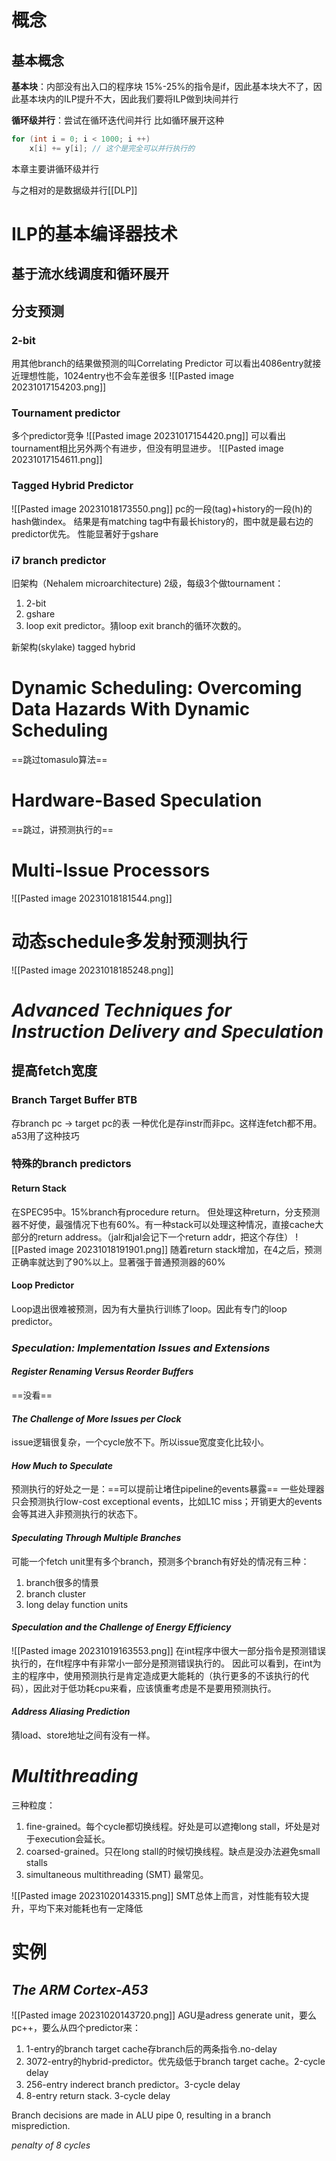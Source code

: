 # 概念
## 基本概念
**基本块**：内部没有出入口的程序块
15%-25%的指令是if，因此基本块大不了，因此基本块内的ILP提升不大，因此我们要将ILP做到块间并行

**循环级并行**：尝试在循环迭代间并行
比如循环展开这种
```cpp
for (int i = 0; i < 1000; i ++)
	x[i] += y[i]; // 这个是完全可以并行执行的
```
本章主要讲循环级并行

与之相对的是数据级并行[[DLP]]


# ILP的基本编译器技术
## 基于流水线调度和循环展开

## 分支预测
### 2-bit
用其他branch的结果做预测的叫Correlating Predictor
可以看出4086entry就接近理想性能，1024entry也不会车差很多
![[Pasted image 20231017154203.png]]

### Tournament predictor
多个predictor竞争
![[Pasted image 20231017154420.png]]
可以看出tournament相比另外两个有进步，但没有明显进步。
![[Pasted image 20231017154611.png]]
### Tagged Hybrid Predictor
![[Pasted image 20231018173550.png]]
pc的一段(tag)+history的一段(h)的hash做index。
结果是有matching tag中有最长history的，图中就是最右边的predictor优先。
性能显著好于gshare

### i7 branch predictor
旧架构（Nehalem microarchitecture) 2级，每级3个做tournament：
1. 2-bit
2. gshare
3. loop exit predictor。猜loop exit branch的循环次数的。

新架构(skylake) tagged hybrid

# Dynamic Scheduling: Overcoming Data Hazards With Dynamic Scheduling

==跳过tomasulo算法==

# Hardware-Based Speculation
==跳过，讲预测执行的==

# Multi-Issue Processors
![[Pasted image 20231018181544.png]]

# 动态schedule多发射预测执行
![[Pasted image 20231018185248.png]]

# _Advanced Techniques for Instruction Delivery and Speculation_

## 提高fetch宽度
### Branch Target Buffer BTB
存branch pc -> target pc的表
一种优化是存instr而非pc。这样连fetch都不用。a53用了这种技巧

### 特殊的branch predictors
#### Return Stack
在SPEC95中。15%branch有procedure return。
但处理这种return，分支预测器不好使，最强情况下也有60%。有一种stack可以处理这种情况，直接cache大部分的return address。（jalr和jal会记下一个return addr，把这个存住）
![[Pasted image 20231018191901.png]]
随着return stack增加，在4之后，预测正确率就达到了90%以上。显著强于普通预测器的60%
#### Loop Predictor
Loop退出很难被预测，因为有大量执行训练了loop。因此有专门的loop predictor。

### _Speculation: Implementation Issues and Extensions_
#### _Register Renaming Versus Reorder Buffers_
==没看==

#### _The Challenge of More Issues per Clock_
issue逻辑很复杂，一个cycle放不下。所以issue宽度变化比较小。

#### _How Much to Speculate_
预测执行的好处之一是：==可以提前让堵住pipeline的events暴露==
一些处理器只会预测执行low-cost exceptional events，比如L1C miss；开销更大的events会等其进入非预测执行的状态下。

#### _Speculating Through Multiple Branches_
可能一个fetch unit里有多个branch，预测多个branch有好处的情况有三种：
1. branch很多的情景
2. branch cluster
3. long delay function units

#### _Speculation and the Challenge of Energy Efficiency_
![[Pasted image 20231019163553.png]]
在int程序中很大一部分指令是预测错误执行的，在flt程序中有非常小一部分是预测错误执行的。
因此可以看到，在int为主的程序中，使用预测执行是肯定造成更大能耗的（执行更多的不该执行的代码），因此对于低功耗cpu来看，应该慎重考虑是不是要用预测执行。

#### _Address Aliasing Prediction_
猜load、store地址之间有没有一样。

# _Multithreading_
三种粒度：
1. fine-grained。每个cycle都切换线程。好处是可以遮掩long stall，坏处是对于execution会延长。
2. coarsed-grained。只在long stall的时候切换线程。缺点是没办法避免small stalls
3. simultaneous multithreading (SMT) 最常见。

![[Pasted image 20231020143315.png]]
SMT总体上而言，对性能有较大提升，平均下来对能耗也有一定降低

# 实例
## _The ARM Cortex-A53_
![[Pasted image 20231020143720.png]]
AGU是adress generate unit，要么pc++，要么从四个predictor来：
1. 1-entry的branch target cache存branch后的两条指令.no-delay
2. 3072-entry的hybrid-predictor。优先级低于branch target cache。2-cycle delay
3. 256-entry inderect branch predictor。3-cycle delay
4. 8-entry return stack. 3-cycle delay

Branch decisions are made in ALU pipe 0, resulting in a branch misprediction. 



_penalty of 8 cycles_


